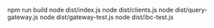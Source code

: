 npm run build
node dist/index.js
node dist/clients.js
node dist/query-gateway.js
node dist/gateway-test.js
node dist/ibc-test.js